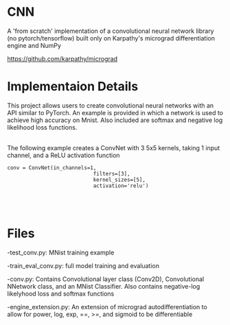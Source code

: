 <h1>CNN</h1>
A 'from scratch' implementation of a convolutional neural network library (no pytorch/tensorflow) built only on Karpathy's micrograd differentiation engine and NumPy
 

https://github.com/karpathy/micrograd

<h1>Implementaion Details</h1>
This project allows users to create convolutional neural networks with an API similar to PyTorch. An example is provided in which a network is used to achieve high accuracy on Mnist. Also included are softmax and negative log likelihood loss functions.

<br>
<br>

The following example creates a ConvNet with 3 5x5 kernels, 
taking 1 input channel, and a ReLU activation function
```
conv = ConvNet(in_channels=1,
                            filters=[3],
                            kernel_sizes=[5],
                            activation='relu')
```


<br>
<br>

<h1>Files</h1>

-test_conv.py: MNist training example

-train_eval_conv.py: full model training and evaluation

-conv.py: Contains Convolutional layer class (Conv2D), Convolutional NNetwork class, and an MNist Classifier. 
Also contains negative-log likelyhood loss and softmax functions

-engine_extension.py: An extension of micrograd autodifferentiation to allow for power, log, exp, ==, >=, and sigmoid to be differentiable
